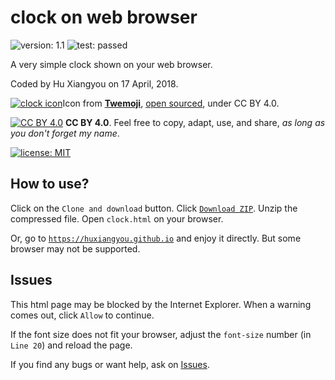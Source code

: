 # clock on web browser

![version: 1.1](https://img.shields.io/badge/version-1.1-lightgrey.svg)
![test: passed](https://img.shields.io/badge/tests-passed-brightgreen.svg)

A very simple clock shown on your web browser.

Coded by Hu Xiangyou on 17 April, 2018.

[![clock icon](https://twemoji.maxcdn.com/16x16/1f552.png)](#)Icon from [**Twemoji**](https://twemoji.maxcdn.com), [open sourced](https://blog.twitter.com/developer/en_us/a/2014/open-sourcing-twitter-emoji-for-everyone.html), under CC BY 4.0.

[![CC BY 4.0](https://i.creativecommons.org/l/by/4.0/88x31.png)](https://creativecommons.org/licenses/by/4.0/)
**CC BY 4.0**. Feel free to copy, adapt, use, and share, *as long as you don't forget my name*.

[![license: MIT](https://img.shields.io/badge/license-MIT-blue.svg)](https://opensource.org/licenses/mit-license.php)

## How to use?

Click on the `Clone and download` button. Click [`Download ZIP`](https://github.com/huxiangyou/clock-on-web-browser/archive/master.zip). Unzip the compressed file. Open `clock.html` on your browser.

Or, go to [`https://huxiangyou.github.io`](https://huxiangyou.github.io/clock-on-web-browser/clock.html) and enjoy it directly. But some browser may not be supported.

## Issues

This html page may be blocked by the Internet Explorer. When a warning comes out, click `Allow` to continue.

If the font size does not fit your browser, adjust the `font-size` number (in `Line 20`) and reload the page.

If you find any bugs or want help, ask on [Issues](https://github.com/huxiangyou/clock-on-web-browser/issues).
